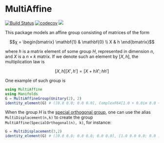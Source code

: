 # MultiAffine

[![Build Status](https://github.com/olivierverdier/MultiAffine.jl/actions/workflows/CI.yml/badge.svg?branch=main)](https://github.com/olivierverdier/MultiAffine.jl/actions/workflows/CI.yml?query=branch%3Amain)
[![codecov](https://codecov.io/gh/olivierverdier/MultiAffine.jl/graph/badge.svg?token=aTe2GSxvIw)](https://codecov.io/gh/olivierverdier/MultiAffine.jl)
[![](https://img.shields.io/badge/docs-dev-blue.svg)](https://olivierverdier.github.io/MultiAffine.jl/)


This package models an affine group consisting of matrices of the form
```math
χ = \begin{bmatrix}
\mathbf{1} & \mathbf{0} \\
X & h
\end{bmatrix}
```
where $`h`$ is a matrix element of some group $`H`$, represented in dimension $`n`$,
and $`X`$ is a $`n × k`$ matrix.
If we denote such an element by $`[X,h]`$,
the multiplication law is
```math
[X,h] [X',h'] = [X+hX';hh']
```

One example of such group is
```julia
using MultiAffine
using Manifolds
G = MultiAffineGroup(Unitary(2), 2)
identity_element(G) # ([0.0 0.0; 0.0 0.0], ComplexF64[1.0 + 0.0im 0.0 + 0.0im; 0.0 + 0.0im 1.0 + 0.0im])
```

When the group $`H`$ is the [special orthogonal group](https://en.wikipedia.org/wiki/Orthogonal_group), one can use the alias `MultiDisplacement(n,k)` to create the group `MultiAffine(SpecialOrthogonal(n), k)`, for instance:
```julia
G = MultiDisplacement(3,2)
identity_element(G) # ([0.0 0.0; 0.0 0.0; 0.0 0.0], [1.0 0.0 0.0; 0.0 1.0 0.0; 0.0 0.0 1.0])
```
